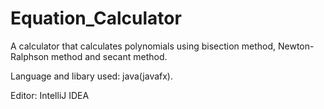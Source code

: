 # Equation_Calculator
A calculator that calculates polynomials using bisection method, Newton-Ralphson method and secant method.

Language and libary used: java(javafx).

Editor: IntelliJ IDEA
